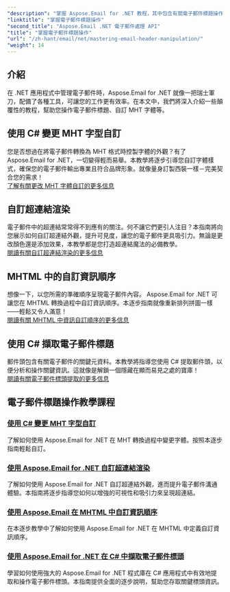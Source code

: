 ```yaml
---
"description": "掌握 Aspose.Email for .NET 教程，其中包含有關電子郵件標題操作、字體自訂、超連結渲染和 MHTML 資訊排序的逐步指南。"
"linktitle": "掌握電子郵件標題操作"
"second_title": "Aspose.Email .NET 電子郵件處理 API"
"title": "掌握電子郵件標題操作"
"url": "/zh-hant/email/net/mastering-email-header-manipulation/"
"weight": 14
---
```


## 介紹

在 .NET 應用程式中管理電子郵件時，Aspose.Email for .NET 就像一把瑞士軍刀，配備了各種工具，可讓您的工作更有效率。在本文中，我們將深入介紹一些顛覆性的教程，幫助您操作電子郵件標題、自訂 MHT 字體等。

## 使用 C# 變更 MHT 字型自訂  
您是否想過在將電子郵件轉換為 MHT 格式時控製字體的外觀？有了 Aspose.Email for .NET，一切變得輕而易舉。本教學將逐步引導您自訂字體樣式，確保您的電子郵件輸出專業且符合品牌形象。就像量身訂製西裝一樣－完美契合您的需求！  
[了解有關更改 MHT 字體自訂的更多信息](./changing-mht-font-customization/)  

## 自訂超連結渲染  
電子郵件中的超連結常常得不到應有的關注。何不讓它們更引人注目？本指南將向您展示如何自訂超連結外觀，提升可見度，讓您的電子郵件更具吸引力。無論是更改顏色還是添加效果，本教學都是您打造超連結魔法的必備教學。  
[閱讀有關自訂超連結渲染的更多信息](./custom-hyperlink-rendering/)  

## MHTML 中的自訂資訊順序  
想像一下，以您所需的準確順序呈現電子郵件內容。 Aspose.Email for .NET 可讓您在 MHTML 轉換過程中自訂資訊順序。本逐步指南就像重新排列拼圖一樣——輕鬆又令人滿意！  
[閱讀有關 MHTML 中資訊自訂順序的更多信息](./custom-order-of-information-in-mhtml/)  

## 使用 C# 擷取電子郵件標題  
郵件頭包含有關電子郵件的關鍵元資料。本教學將指導您使用 C# 提取郵件頭，以便分析和操作關鍵資訊。這就像是解鎖一個隱藏在顯而易見之處的寶庫！  
[閱讀有關電子郵件標頭提取的更多信息](./email-header-extraction/)  

## 電子郵件標題操作教學課程
### [使用 C# 變更 MHT 字型自訂](./changing-mht-font-customization/)
了解如何使用 Aspose.Email for .NET 在 MHT 轉換過程中變更字體。按照本逐步指南輕鬆自訂。
### [使用 Aspose.Email for .NET 自訂超連結渲染 ](./custom-hyperlink-rendering/)
了解如何使用 Aspose.Email for .NET 自訂超連結外觀，進而提升電子郵件溝通體驗。本指南將逐步指導您如何以增強的可視性和吸引力來呈現超連結。
### [使用 Aspose.Email 在 MHTML 中自訂資訊順序](./custom-order-of-information-in-mhtml/)
在本逐步教學中了解如何使用 Aspose.Email for .NET 在 MHTML 中定義自訂資訊順序。
### [使用 Aspose.Email for .NET 在 C# 中擷取電子郵件標頭](./email-header-extraction/)
學習如何使用強大的 Aspose.Email for .NET 程式庫在 C# 應用程式中有效地提取和操作電子郵件標頭。本指南提供全面的逐步說明，幫助您存取關鍵標頭資訊。